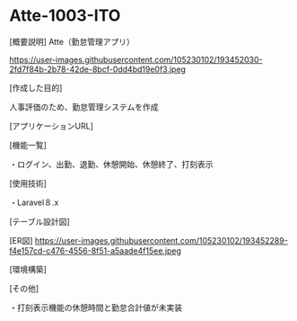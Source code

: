 # Atte-1003-ITO

[概要説明]
Atte（勤怠管理アプリ）


https://user-images.githubusercontent.com/105230102/193452030-2fd7f84b-2b78-42de-8bcf-0dd4bd19e0f3.jpeg


[作成した目的]

人事評価のため、勤怠管理システムを作成




[アプリケーションURL]



[機能一覧]


・ログイン、出勤、退勤、休憩開始、休憩終了、打刻表示




[使用技術]

・Laravel８.x


[テーブル設計図]


[ER図]
https://user-images.githubusercontent.com/105230102/193452289-f4e157cd-c476-4556-8f51-a5aade4f15ee.jpeg

[環境構築]


[その他]

・打刻表示機能の休憩時間と勤怠合計値が未実装

